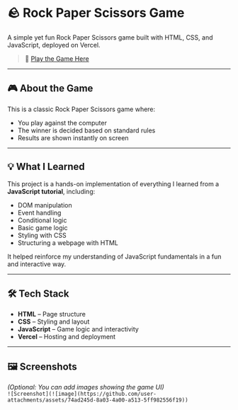 # 🪨 Rock Paper Scissors Game

A simple yet fun Rock Paper Scissors game built with HTML, CSS, and JavaScript, deployed on Vercel.

> 🔗 [Play the Game Here](https://rock-paper-scissors-three-ruddy.vercel.app/)  

---

## 🎮 About the Game

This is a classic Rock Paper Scissors game where:
- You play against the computer
- The winner is decided based on standard rules
- Results are shown instantly on screen

---

## 💡 What I Learned

This project is a hands-on implementation of everything I learned from a **JavaScript tutorial**, including:

- DOM manipulation
- Event handling
- Conditional logic
- Basic game logic
- Styling with CSS
- Structuring a webpage with HTML

It helped reinforce my understanding of JavaScript fundamentals in a fun and interactive way.

---

## 🛠️ Tech Stack

- **HTML** – Page structure
- **CSS** – Styling and layout
- **JavaScript** – Game logic and interactivity
- **Vercel** – Hosting and deployment

---

## 🖼️ Screenshots

*(Optional: You can add images showing the game UI)*  
`![Screenshot](![image](https://github.com/user-attachments/assets/74ad245d-8a03-4a00-a513-5ff982556f19))`
